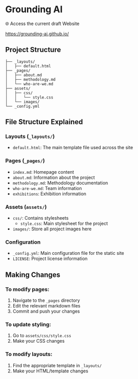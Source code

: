 # Grounding AI 

🌐 Access the current draft Website

https://grounding-ai.github.io/

## Project Structure
```
├── _layouts/
│   ├── default.html
├── _pages/
│   ├── about.md
│   ├── methodology.md
│   └── who-are-we.md
├── assets/
│   ├── css/
│   │   └── style.css
│   └── images/
└── _config.yml
```

## File Structure Explained

### Layouts (`_layouts/`)
- `default.html`: The main template file used across the site

### Pages (`_pages/`)
- `index.md`: Homepage content
- `about.md`: Information about the project
- `methodology.md`: Methodology documentation
- `who-are-we.md`: Team information
- `exhibitions`: Exhibition information

### Assets (`assets/`)
- `css/`: Contains stylesheets
  - `style.css`: Main stylesheet for the project
- `images/`: Store all project images here

### Configuration
- `_config.yml`: Main configuration file for the static site
- `LICENSE`: Project license information

## Making Changes

### To modify pages:
1. Navigate to the `_pages` directory
2. Edit the relevant markdown files
3. Commit and push your changes

### To update styling:
1. Go to `assets/css/style.css`
2. Make your CSS changes

### To modify layouts:
1. Find the appropriate template in `_layouts/`
2. Make your HTML/template changes

